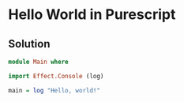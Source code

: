 # Hello World in Purescript

## Solution

```Purescript
module Main where

import Effect.Console (log)

main = log "Hello, world!"


```